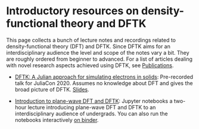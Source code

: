 # Introductory resources on density-functional theory and DFTK

This page collects a bunch of lecture notes and recordings
related to density-functional theory (DFT) and DFTK.
Since DFTK aims for an interdisciplinary audience the
level and scope of the notes vary a bit.
They are roughly ordered from beginner to advanced.
For a list of
articles dealing with novel research aspects achieved using DFTK,
see [Publications](@ref).


- [DFTK: A Julian approach for simulating electrons in solids](https://www.youtube.com/watch?v=-RomkxjlIcQ):
  Pre-recorded talk for JuliaCon 2020.
  Assumes no knowledge about DFT and gives the broad picture of DFTK.
  [Slides](https://michael-herbst.com/talks/2020.07.29_juliacon_dftk.pdf).

- [Introduction to plane-wave DFT and DFTK](https://github.com/mfherbst/aachen_introduction_dftk):
  Jupyter notebooks a two-hour lecture
  introducing plane-wave DFT and DFTK
  to an interdisciplinary audience of undergrads.
  You can also run the notebooks interactively
  [on binder](https://mybinder.org/v2/gh/mfherbst/aachen_introduction_dftk/master).
